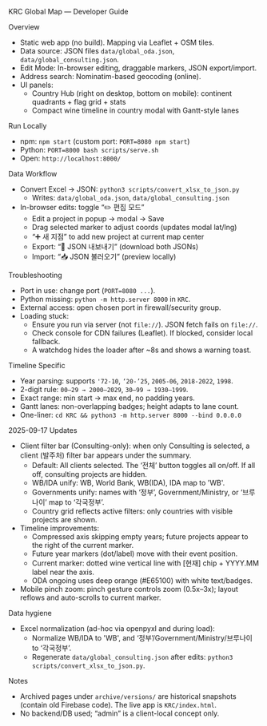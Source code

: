 KRC Global Map — Developer Guide

Overview

- Static web app (no build). Mapping via Leaflet + OSM tiles.
- Data source: JSON files `data/global_oda.json`, `data/global_consulting.json`.
- Edit Mode: In-browser editing, draggable markers, JSON export/import.
- Address search: Nominatim-based geocoding (online).
- UI panels:
  - Country Hub (right on desktop, bottom on mobile): continent quadrants + flag grid + stats
  - Compact wine timeline in country modal with Gantt-style lanes

Run Locally

- npm: `npm start` (custom port: `PORT=8080 npm start`)
- Python: `PORT=8000 bash scripts/serve.sh`
- Open: `http://localhost:8000/`

Data Workflow

- Convert Excel → JSON: `python3 scripts/convert_xlsx_to_json.py`
  - Writes: `data/global_oda.json`, `data/global_consulting.json`
- In-browser edits: toggle “✏️ 편집 모드”
  - Edit a project in popup → modal → Save
  - Drag selected marker to adjust coords (updates modal lat/lng)
  - “➕ 새 지점” to add new project at current map center
  - Export: “💾 JSON 내보내기” (download both JSONs)
  - Import: “📥 JSON 불러오기” (preview locally)

Troubleshooting

- Port in use: change port (`PORT=8080 ...`).
- Python missing: `python -m http.server 8000` in `KRC`.
- External access: open chosen port in firewall/security group.
- Loading stuck:
  - Ensure you run via server (not `file://`). JSON fetch fails on `file://`.
  - Check console for CDN failures (Leaflet). If blocked, consider local fallback.
  - A watchdog hides the loader after ~8s and shows a warning toast.

Timeline Specific

- Year parsing: supports `'72-10`, `‘20-’25`, `2005-06`, `2018-2022`, `1998`.
- 2-digit rule: `00–29 → 2000–2029`, `30–99 → 1930–1999`.
- Exact range: min start → max end, no padding years.
- Gantt lanes: non-overlapping badges; height adapts to lane count.
- One-liner: `cd KRC && python3 -m http.server 8000 --bind 0.0.0.0`

2025-09-17 Updates

- Client filter bar (Consulting-only): when only Consulting is selected, a client (발주처) filter bar appears under the summary.
  - Default: All clients selected. The ‘전체’ button toggles all on/off. If all off, consulting projects are hidden.
  - WB/IDA unify: WB, World Bank, WB(IDA), IDA map to 'WB'.
  - Governments unify: names with ‘정부’, Government/Ministry, or ‘브루나이’ map to ‘각국정부’.
  - Country grid reflects active filters: only countries with visible projects are shown.
- Timeline improvements:
  - Compressed axis skipping empty years; future projects appear to the right of the current marker.
  - Future year markers (dot/label) move with their event position.
  - Current marker: dotted wine vertical line with [현재] chip + YYYY.MM label near the axis.
  - ODA ongoing uses deep orange (#E65100) with white text/badges.
- Mobile pinch zoom: pinch gesture controls zoom (0.5x–3x); layout reflows and auto-scrolls to current marker.

Data hygiene

- Excel normalization (ad-hoc via openpyxl and during load):
  - Normalize WB/IDA to 'WB', and ‘정부’/Government/Ministry/브루나이 to ‘각국정부’.
  - Regenerate `data/global_consulting.json` after edits: `python3 scripts/convert_xlsx_to_json.py`.

Notes

- Archived pages under `archive/versions/` are historical snapshots (contain old Firebase code). The live app is `KRC/index.html`.
- No backend/DB used; “admin” is a client-local concept only.
